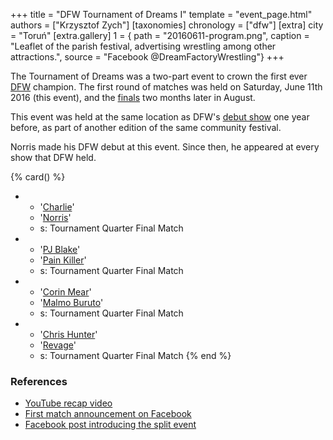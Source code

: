 +++
title = "DFW Tournament of Dreams I"
template = "event_page.html"
authors = ["Krzysztof Zych"]
[taxonomies]
chronology = ["dfw"]
[extra]
city = "Toruń"
[extra.gallery]
1 = { path = "20160611-program.png", caption = "Leaflet of the parish festival, advertising wrestling among other attractions.", source = "Facebook @DreamFactoryWrestling"}
+++

The Tournament of Dreams was a two-part event to crown the first ever [DFW](@/o/dfw.md) champion. The first round of matches was held on Saturday, June 11th 2016 (this event), and the [finals](@/e/dfw/2016-08-20-dfw-tournament-of-dreams-2.md) two months later in August.

This event was held at the same location as DFW's [debut show](@/e/dfw/2015-06-20-dfw-showcase.md) one year before, as part of another edition of the same community festival.

Norris made his DFW debut at this event. Since then, he appeared at every show that DFW held.

{% card() %}
- - '[Charlie](@/w/madman-charlie.md)'
  - '[Norris](@/w/isnorr.md)'
  - s: Tournament Quarter Final Match
- - '[PJ Blake](@/w/pj-blake.md)'
  - '[Pain Killer](@/w/pain-killer.md)'
  - s: Tournament Quarter Final Match
- - '[Corin Mear](@/w/corin-mear.md)'
  - '[Malmo Buruto](@/w/malmo-buruto.md)'
  - s: Tournament Quarter Final Match
- - '[Chris Hunter](@/w/chris-hunter.md)'
  - '[Revage](@/w/rafael-kid.md)'
  - s: Tournament Quarter Final Match
{% end %}

### References

* [YouTube recap video](https://www.youtube.com/watch?v=60dv7lnc6Ck)
* [First match announcement on Facebook](https://www.facebook.com/photo/?fbid=903509779771707&set=a.659956797460341)
* [Facebook post introducing the split event](https://www.facebook.com/DreamFactoryWrestling/posts/pfbid02PjpfA4nZhFEvNb6PQ3B6oegMq1JiEuwTXD2AiLEU2yDveAVUzVMVpoCk1YEMuminl)
